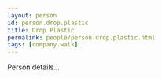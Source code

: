 ```yaml
---
layout: person
id: person.drop.plastic
title: Drop Plastic
permalink: people/person.drop.plastic.html
tags: [company.walk]
---
```


Person details...